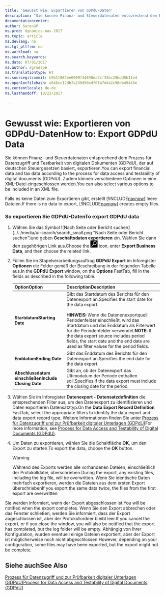 ```yaml
---
title: 'Gewusst wie: Exportieren von GDPdU-Daten'
description: "Sie können Finanz- und Steuerdatenaten entsprechend dem Prozess für Datenzugriff und Testbarkeit von digitalen Dokumenten (GDPdU), der auf deutschen Steuergesetzen basiert, exportieren. Zudem können verschiedene Optionen in eine XML-Datei eingeschlossen werden."
documentationcenter: 
author: SorenGP
ms.prod: dynamics-nav-2017
ms.topic: article
ms.devlang: na
ms.tgt_pltfrm: na
ms.workload: na
ms.search.keywords: 
ms.date: 07/01/2017
ms.author: sgroespe
ms.translationtype: HT
ms.sourcegitcommit: b9b1f062ee6009f34698ea2cf33bc25bdd5b11e4
ms.openlocfilehash: e646cc12dbfa239d50edf0fa7dda2c98db49445e
ms.contentlocale: de-de
ms.lasthandoff: 10/23/2017

---
```

# <a name="how-to-export-gdpdu-data"></a><span data-ttu-id="8925f-104">Gewusst wie: Exportieren von GDPdU-Daten</span><span class="sxs-lookup"><span data-stu-id="8925f-104">How to: Export GDPdU Data</span></span>
<span data-ttu-id="8925f-105">Sie können Finanz- und Steuerdatenaten entsprechend dem Prozess für Datenzugriff und Testbarkeit von digitalen Dokumenten (GDPdU), der auf deutschen Steuergesetzen basiert, exportieren.</span><span class="sxs-lookup"><span data-stu-id="8925f-105">You can export financial data and tax data according to the process for data access and testability of digital documents (GDPdU).</span></span> <span data-ttu-id="8925f-106">Zudem können verschiedene Optionen in eine XML-Datei eingeschlossen werden.</span><span class="sxs-lookup"><span data-stu-id="8925f-106">You can also select various options to be included in an XML file.</span></span>  

 <span data-ttu-id="8925f-107">Falls es keine Daten zum Exportieren gibt, erstellt [!INCLUDE[navnow](../../includes/navnow_md.md)] leere Dateien.</span><span class="sxs-lookup"><span data-stu-id="8925f-107">If there is no data to export, [!INCLUDE[navnow](../../includes/navnow_md.md)] creates empty files.</span></span>  

### <a name="to-export-gdpdu-data"></a><span data-ttu-id="8925f-108">So exportieren Sie GDPdU-Daten</span><span class="sxs-lookup"><span data-stu-id="8925f-108">To export GDPdU data</span></span>  

1.  <span data-ttu-id="8925f-109">Wählen Sie das Symbol ![Nach Seite oder Bericht suchen] (../../media/ui-search/search_small.png "Nach Seite oder Bericht suchen")und geben **Geschäftsdaten exportieren** ein. Wählen Sie dann den zugehörigen Link aus.</span><span class="sxs-lookup"><span data-stu-id="8925f-109">Choose the ![Search for Page or Report](../../media/ui-search/search_small.png "Search for Page or Report icon") icon, enter **Export Business Data**, and then choose the related link.</span></span>  

2.  <span data-ttu-id="8925f-110">Füllen Sie im Stapelverarbeitungsauftrag **GDPdU Export** im Inforegister **Optionen** die Felder gemäß der Beschreibung in der folgenden Tabelle aus.</span><span class="sxs-lookup"><span data-stu-id="8925f-110">In the **GDPdU Export** window, on the **Options** FastTab, fill in the fields as described in the following table.</span></span>  

    |<span data-ttu-id="8925f-111">Option</span><span class="sxs-lookup"><span data-stu-id="8925f-111">Option</span></span>|<span data-ttu-id="8925f-112">Description</span><span class="sxs-lookup"><span data-stu-id="8925f-112">Description</span></span>|  
    |----------------------------------|---------------------------------------|  
    |<span data-ttu-id="8925f-113">**Startdatum**</span><span class="sxs-lookup"><span data-stu-id="8925f-113">**Starting Date**</span></span>|<span data-ttu-id="8925f-114">Gibt das Startdatum des Berichts für den Datenexport an.</span><span class="sxs-lookup"><span data-stu-id="8925f-114">Specifies the start date for the data export.</span></span><br /><br /> <span data-ttu-id="8925f-115">**HINWEIS:** Wenn die Datenenexportquell Periodenfelder einschließt, wird das Startdatum und das Enddatum als Filterwert für die Periodenfelder verwendet.</span><span class="sxs-lookup"><span data-stu-id="8925f-115">**NOTE:** If the data export source includes period fields, the start date and the end date are used as filter values for the period fields.</span></span>|  
    |<span data-ttu-id="8925f-116">**Enddatum**</span><span class="sxs-lookup"><span data-stu-id="8925f-116">**Ending Date**</span></span>|<span data-ttu-id="8925f-117">Gibt das Enddatum des Berichts für den Datenexport an.</span><span class="sxs-lookup"><span data-stu-id="8925f-117">Specifies the end date for the data export.</span></span>|  
    |<span data-ttu-id="8925f-118">**Abschlussdatum einschließen**</span><span class="sxs-lookup"><span data-stu-id="8925f-118">**Include Closing Date**</span></span>|<span data-ttu-id="8925f-119">Gibt an, ob der Datenexport das Ultimodatum der Periode enthalten soll.</span><span class="sxs-lookup"><span data-stu-id="8925f-119">Specifies if the data export must include the closing date for the period.</span></span>|  

3.  <span data-ttu-id="8925f-120">Wählen Sie im Inforegister **Datenexport - Datensatzdefinition** die entsprechenden Filter aus, um den Datenexport zu identifizieren und Daten exportieren Datensatztyp.</span><span class="sxs-lookup"><span data-stu-id="8925f-120">On the **Data Export Record Definition** FastTab, select the appropriate filters to identify the data export and data export record type.</span></span> <span data-ttu-id="8925f-121">Weitere Informationen finden Sie unter [Prozess für Datenzugriff und zur Prüfbarkeit digitaler Unterlagen (GDPdU)](process-for-data-access-and-testability-of-digital-documents-gdpdu-.md)</span><span class="sxs-lookup"><span data-stu-id="8925f-121">For more information, see [Process for Data Access and Testability of Digital Documents (GDPdU)](process-for-data-access-and-testability-of-digital-documents-gdpdu-.md).</span></span>  

4.  <span data-ttu-id="8925f-122">Um Daten zu exportieren, wählen Sie die Schaltfläche **OK**, um den Export zu starten.</span><span class="sxs-lookup"><span data-stu-id="8925f-122">To export the data, choose the **OK** button.</span></span>  

    > [!WARNING]  
    >  <span data-ttu-id="8925f-123">Während des Exports werden alle vorhandenen Dateien, einschließlich der Protokolldatei, überschrieben.</span><span class="sxs-lookup"><span data-stu-id="8925f-123">During the export, any existing files, including the log file, will be overwritten.</span></span> <span data-ttu-id="8925f-124">Wenn Sie identische Daten mehrfach exportieren, werden die Dateien aus dem ersten Export überschrieben</span><span class="sxs-lookup"><span data-stu-id="8925f-124">If you export the same data twice, the files from the first export are overwritten</span></span>  

 <span data-ttu-id="8925f-125">Sie werden informiert, wenn der Export abgeschlossen ist.</span><span class="sxs-lookup"><span data-stu-id="8925f-125">You will be notified when the export completes.</span></span> <span data-ttu-id="8925f-126">Wenn Sie den Export abbrechen oder das Fenster schließen, werden Sie informiert, dass der Export abgeschlossen ist, aber der Protokollordner bleibt leer.</span><span class="sxs-lookup"><span data-stu-id="8925f-126">If you cancel the export, or if you close the window, you will also be notified that the export has completed, but the log folder will be empty.</span></span> <span data-ttu-id="8925f-127">Abhängig von Ihrer Konfiguration, wurden eventuell einige Dateien exportiert, aber der Export ist möglicherweise noch nicht abgeschlossen.</span><span class="sxs-lookup"><span data-stu-id="8925f-127">However, depending on your configuration, some files may have been exported, but the export might not be complete.</span></span>  

## <a name="see-also"></a><span data-ttu-id="8925f-128">Siehe auch</span><span class="sxs-lookup"><span data-stu-id="8925f-128">See Also</span></span>  
 [<span data-ttu-id="8925f-129">Prozess für Datenzugriff und zur Prüfbarkeit digitaler Unterlagen (GDPdU)</span><span class="sxs-lookup"><span data-stu-id="8925f-129">Process for Data Access and Testability of Digital Documents (GDPdU)</span></span>](process-for-data-access-and-testability-of-digital-documents-gdpdu-.md)


